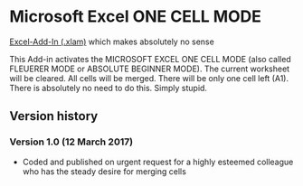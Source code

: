 # Microsoft Excel ONE CELL MODE
[Excel-Add-In (.xlam)](http://marco-krapf.de/excel/) which makes absolutely no sense

This Add-in activates the MICROSOFT EXCEL ONE CELL MODE (also called FLEUERER MODE or ABSOLUTE BEGINNER MODE). The current worksheet will be cleared. All cells will be merged. There will be only one cell left (A1). There is absolutely no need to do this. Simply stupid.

## Version history

### Version 1.0 (12 March 2017)
* Coded and published on urgent request for a highly esteemed colleague who has the steady desire for merging cells
